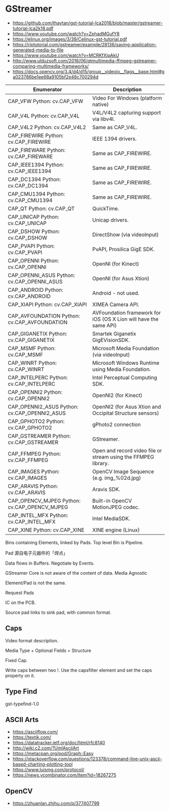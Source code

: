 # GStreamer

- <https://github.com/thaytan/gst-tutorial-lca2018/blob/master/gstreamer-tutorial-lca2k18.pdf>
- <https://www.youtube.com/watch?v=ZphadMGufY8>
- <https://elinux.org/images/3/39/Celinux-gst-tutorial.pdf>
- <https://riptutorial.com/gstreamer/example/28136/saving-application-generated-media-to-file>
- <https://www.youtube.com/watch?v=MCRKfXipAkU>
- <http://www.ulduzsoft.com/2016/06/qtmultimedia-ffmpeg-gstreamer-comparing-multimedia-frameworks/>
- <https://docs.opencv.org/3.4/d4/d15/group__videoio__flags__base.html#ga023786be1ee68a9105bf2e48c700294d>

| Enumerator                                   | Description
|----------------------------------------------|---------------------------------------------------------------------|
| CAP_VFW Python: cv.CAP_VFW                   | Video For Windows (platform native)
| CAP_V4L Python: cv.CAP_V4L                   | V4L/V4L2 capturing support via libv4l.
| CAP_V4L2 Python: cv.CAP_V4L2                 | Same as CAP_V4L.
| CAP_FIREWIRE Python: cv.CAP_FIREWIRE         | IEEE 1394 drivers.
| CAP_FIREWARE Python: cv.CAP_FIREWARE         | Same as CAP_FIREWIRE.
| CAP_IEEE1394 Python: cv.CAP_IEEE1394         | Same as CAP_FIREWIRE.
| CAP_DC1394 Python: cv.CAP_DC1394             | Same as CAP_FIREWIRE.
| CAP_CMU1394 Python: cv.CAP_CMU1394           | Same as CAP_FIREWIRE.
| CAP_QT Python: cv.CAP_QT                     | QuickTime.
| CAP_UNICAP Python: cv.CAP_UNICAP             | Unicap drivers.
| CAP_DSHOW Python: cv.CAP_DSHOW               | DirectShow (via videoInput)
| CAP_PVAPI Python: cv.CAP_PVAPI               | PvAPI, Prosilica GigE SDK.
| CAP_OPENNI Python: cv.CAP_OPENNI             | OpenNI (for Kinect)
| CAP_OPENNI_ASUS Python: cv.CAP_OPENNI_ASUS   | OpenNI (for Asus Xtion)
| CAP_ANDROID Python: cv.CAP_ANDROID           | Android - not used.
| CAP_XIAPI Python: cv.CAP_XIAPI               | XIMEA Camera API.
| CAP_AVFOUNDATION Python: cv.CAP_AVFOUNDATION | AVFoundation framework for iOS (OS X Lion will have the same API)
| CAP_GIGANETIX Python: cv.CAP_GIGANETIX       | Smartek Giganetix GigEVisionSDK.
| CAP_MSMF Python: cv.CAP_MSMF                 | Microsoft Media Foundation (via videoInput)
| CAP_WINRT Python: cv.CAP_WINRT               | Microsoft Windows Runtime using Media Foundation.
| CAP_INTELPERC Python: cv.CAP_INTELPERC       | Intel Perceptual Computing SDK.
| CAP_OPENNI2 Python: cv.CAP_OPENNI2           | OpenNI2 (for Kinect)
| CAP_OPENNI2_ASUS Python: cv.CAP_OPENNI2_ASUS | OpenNI2 (for Asus Xtion and Occipital Structure sensors)
| CAP_GPHOTO2 Python: cv.CAP_GPHOTO2           | gPhoto2 connection
| CAP_GSTREAMER Python: cv.CAP_GSTREAMER       | GStreamer.
| CAP_FFMPEG Python: cv.CAP_FFMPEG             | Open and record video file or stream using the FFMPEG library.
| CAP_IMAGES Python: cv.CAP_IMAGES             | OpenCV Image Sequence (e.g. img_%02d.jpg)
| CAP_ARAVIS Python: cv.CAP_ARAVIS             | Aravis SDK.
| CAP_OPENCV_MJPEG Python: cv.CAP_OPENCV_MJPEG | Built-in OpenCV MotionJPEG codec.
| CAP_INTEL_MFX Python: cv.CAP_INTEL_MFX       | Intel MediaSDK.
| CAP_XINE Python: cv.CAP_XINE                 | XINE engine (Linux)

Bins containing Elements, linked by Pads. Top level Bin is Pipeline.

Pad 源自电子元器件的「焊点」

Data flows in Buffers. Negotiate by Events.

GStreamer Core is not aware of the content of data. Media Agnostic

Element/Pad is not the same.

Request Pads

IC on the PCB.

Source pad links to sink pad, with common format.

## Caps

Video format description.

Media Type + Optional Fields = Structure

Fixed Cap.

Write caps between two !.
Use the capsfilter element and set the caps property on it.

## Type Find

gst-typefind-1.0

## ASCII Arts

- <https://asciiflow.com/>
- <https://textik.com/>
- <https://datatracker.ietf.org/doc/html/rfc8140>
- <http://wiki.c2.com/?UmlAsciiArt>
- <https://metacpan.org/pod/Graph::Easy>
- <https://stackoverflow.com/questions/123378/command-line-unix-ascii-based-charting-plotting-tool>
- <https://www.luismg.com/protocol/>
- <https://news.ycombinator.com/item?id=18267275>

## OpenCV

- <https://zhuanlan.zhihu.com/p/377407799>

